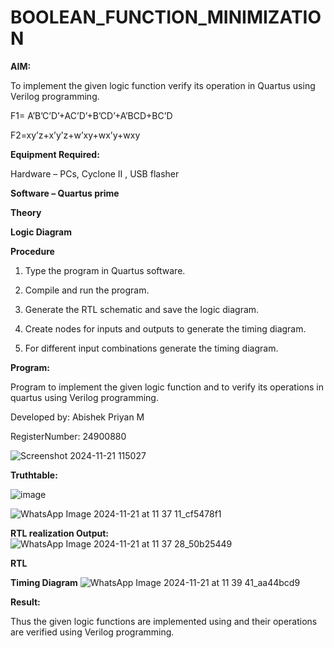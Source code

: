 # BOOLEAN_FUNCTION_MINIMIZATION

**AIM:**

To implement the given logic function verify its operation in Quartus using Verilog programming.

F1= A’B’C’D’+AC’D’+B’CD’+A’BCD+BC’D 

F2=xy’z+x’y’z+w’xy+wx’y+wxy

**Equipment Required:**

Hardware – PCs, Cyclone II , USB flasher

**Software – Quartus prime**

**Theory**

**Logic Diagram**

**Procedure**

1.	Type the program in Quartus software.

2.	Compile and run the program.

3.	Generate the RTL schematic and save the logic diagram.

4.	Create nodes for inputs and outputs to generate the timing diagram.

5.	For different input combinations generate the timing diagram.


**Program:**

Program to implement the given logic function and to verify its operations in quartus using Verilog programming. 

Developed by: Abishek Priyan M

RegisterNumber: 24900880 


![Screenshot 2024-11-21 115027](https://github.com/user-attachments/assets/36056715-5149-42c4-9c5e-ad235c1cb27b)

**Truthtable:**

![image](https://github.com/user-attachments/assets/20453e89-c853-4268-96af-641f6bcd698a)

![WhatsApp Image 2024-11-21 at 11 37 11_cf5478f1](https://github.com/user-attachments/assets/dea62550-6a6e-4266-af5c-1224e8b310d5)



**RTL realization Output:**
![WhatsApp Image 2024-11-21 at 11 37 28_50b25449](https://github.com/user-attachments/assets/e875f7e8-65de-49db-b3c4-21aa39e65297)

**RTL**

**Timing Diagram**
![WhatsApp Image 2024-11-21 at 11 39 41_aa44bcd9](https://github.com/user-attachments/assets/80b7a8bb-1d77-4ad2-bfb1-a20952def3de)

**Result:**

Thus the given logic functions are implemented using and their operations are verified using Verilog programming.

